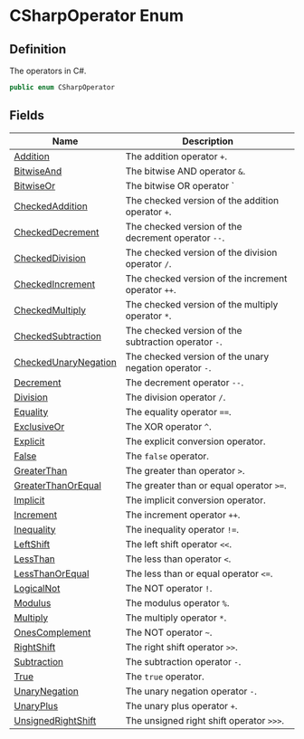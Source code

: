 # CSharpOperator Enum
## Definition

The operators in C#.

```c#
public enum CSharpOperator
```

## Fields

| Name | Description |
| ---- | ----------- |
| [Addition](MrKWatkins.Reflection.CSharpOperator.md#fields) | The addition operator `+`. |
| [BitwiseAnd](MrKWatkins.Reflection.CSharpOperator.md#fields) | The bitwise AND operator `&`. |
| [BitwiseOr](MrKWatkins.Reflection.CSharpOperator.md#fields) | The bitwise OR operator `|`. |
| [CheckedAddition](MrKWatkins.Reflection.CSharpOperator.md#fields) | The checked version of the addition operator `+`. |
| [CheckedDecrement](MrKWatkins.Reflection.CSharpOperator.md#fields) | The checked version of the decrement operator `--`. |
| [CheckedDivision](MrKWatkins.Reflection.CSharpOperator.md#fields) | The checked version of the division operator `/`. |
| [CheckedIncrement](MrKWatkins.Reflection.CSharpOperator.md#fields) | The checked version of the increment operator `++`. |
| [CheckedMultiply](MrKWatkins.Reflection.CSharpOperator.md#fields) | The checked version of the multiply operator `*`. |
| [CheckedSubtraction](MrKWatkins.Reflection.CSharpOperator.md#fields) | The checked version of the subtraction operator `-`. |
| [CheckedUnaryNegation](MrKWatkins.Reflection.CSharpOperator.md#fields) | The checked version of the unary negation operator `-`. |
| [Decrement](MrKWatkins.Reflection.CSharpOperator.md#fields) | The decrement operator `--`. |
| [Division](MrKWatkins.Reflection.CSharpOperator.md#fields) | The division operator `/`. |
| [Equality](MrKWatkins.Reflection.CSharpOperator.md#fields) | The equality operator `==`. |
| [ExclusiveOr](MrKWatkins.Reflection.CSharpOperator.md#fields) | The XOR operator `^`. |
| [Explicit](MrKWatkins.Reflection.CSharpOperator.md#fields) | The explicit conversion operator. |
| [False](MrKWatkins.Reflection.CSharpOperator.md#fields) | The `false` operator. |
| [GreaterThan](MrKWatkins.Reflection.CSharpOperator.md#fields) | The greater than operator `>`. |
| [GreaterThanOrEqual](MrKWatkins.Reflection.CSharpOperator.md#fields) | The greater than or equal operator `>=`. |
| [Implicit](MrKWatkins.Reflection.CSharpOperator.md#fields) | The implicit conversion operator. |
| [Increment](MrKWatkins.Reflection.CSharpOperator.md#fields) | The increment operator `++`. |
| [Inequality](MrKWatkins.Reflection.CSharpOperator.md#fields) | The inequality operator `!=`. |
| [LeftShift](MrKWatkins.Reflection.CSharpOperator.md#fields) | The left shift operator `<<`. |
| [LessThan](MrKWatkins.Reflection.CSharpOperator.md#fields) | The less than operator `<`. |
| [LessThanOrEqual](MrKWatkins.Reflection.CSharpOperator.md#fields) | The less than or equal operator `<=`. |
| [LogicalNot](MrKWatkins.Reflection.CSharpOperator.md#fields) | The NOT operator `!`. |
| [Modulus](MrKWatkins.Reflection.CSharpOperator.md#fields) | The modulus operator `%`. |
| [Multiply](MrKWatkins.Reflection.CSharpOperator.md#fields) | The multiply operator `*`. |
| [OnesComplement](MrKWatkins.Reflection.CSharpOperator.md#fields) | The NOT operator `~`. |
| [RightShift](MrKWatkins.Reflection.CSharpOperator.md#fields) | The right shift operator `>>`. |
| [Subtraction](MrKWatkins.Reflection.CSharpOperator.md#fields) | The subtraction operator `-`. |
| [True](MrKWatkins.Reflection.CSharpOperator.md#fields) | The `true` operator. |
| [UnaryNegation](MrKWatkins.Reflection.CSharpOperator.md#fields) | The unary negation operator `-`. |
| [UnaryPlus](MrKWatkins.Reflection.CSharpOperator.md#fields) | The unary plus operator `+`. |
| [UnsignedRightShift](MrKWatkins.Reflection.CSharpOperator.md#fields) | The unsigned right shift operator `>>>`. |

